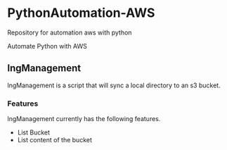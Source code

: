 # PythonAutomation-AWS

Repository for automation aws with python

Automate Python with AWS

## lngManagement

lngManagement is a script that will sync a local directory to an s3 bucket.

### Features

lngManagement currently has the following features.

- List Bucket
- List content of the bucket

